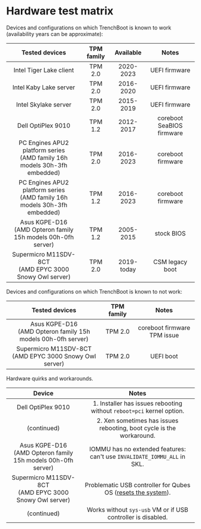 # Hardware test matrix

Devices and configurations on which TrenchBoot is known to work (availability
years can be approximate):

| Tested devices                                                               | TPM family | Available  | Notes |
|:----------------------------------------------------------------------------:|:----------:|:----------:|:-----:|
| Intel Tiger Lake client                                                      |  TPM 2.0   | 2020-2023  | UEFI firmware |
| Intel Kaby Lake server                                                       |  TPM 2.0   | 2016-2020  | UEFI firmware |
| Intel Skylake server                                                         |  TPM 2.0   | 2015-2019  | UEFI firmware |
| Dell OptiPlex 9010                                                           |  TPM 1.2   | 2012-2017  | coreboot SeaBIOS firmware |
| PC Engines APU2 platform series <br>(AMD family 16h models 30h-3fh embedded) |  TPM 2.0   | 2016-2023  | coreboot firmware |
| PC Engines APU2 platform series <br>(AMD family 16h models 30h-3fh embedded) |  TPM 1.2   | 2016-2023  | coreboot firmware |
| Asus KGPE-D16 <br>(AMD Opteron family 15h models 00h-0fh server)             |  TPM 1.2   | 2005-2015  | stock BIOS |
| Supermicro M11SDV-8CT <br>(AMD EPYC 3000 Snowy Owl server)                   |  TPM 2.0   | 2019-today | CSM legacy boot |

Devices and configurations on which TrenchBoot is known to not work:

| Tested devices                                                               | TPM family | Notes |
|:----------------------------------------------------------------------------:|:----------:|:-----:|
| Asus KGPE-D16 <br>(AMD Opteron family 15h models 00h-0fh server)             |  TPM 2.0   | coreboot firmware TPM issue |
| Supermicro M11SDV-8CT <br>(AMD EPYC 3000 Snowy Owl server)                   |  TPM 2.0   | UEFI boot |

Hardware quirks and workarounds.

| Device                                                                       | Notes |
|:----------------------------------------------------------------------------:|:-----:|
| Dell OptiPlex 9010                                                           | 1. Installer has issues rebooting without `reboot=pci` kernel option. |
| (continued)                                                                  | 2. Xen sometimes has issues rebooting, boot cycle is the workaround. |
| Asus KGPE-D16 <br>(AMD Opteron family 15h models 00h-0fh server)             | IOMMU has no extended features: can't use `INVALIDATE_IOMMU_ALL` in SKL. |
| Supermicro M11SDV-8CT <br>(AMD EPYC 3000 Snowy Owl server)                   | Problematic USB controller for Qubes OS ([resets the system][qubesos-m11-reset]). |
| (continued)                                                                  | Works without `sys-usb` VM or if USB controller is disabled. |

[qubesos-m11-reset]: https://github.com/QubesOS/qubes-issues/issues/8322#issuecomment-1904423204
